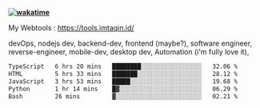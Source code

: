 **[![wakatime](https://wakatime.com/badge/user/87646243-158a-4241-a3cb-668e1fa2dbb8.svg)](https://wakatime.com/@87646243-158a-4241-a3cb-668e1fa2dbb8?style=plastic)**


My Webtools : https://tools.imtaqin.id/


devOps, nodejs dev, backend-dev, frontend (maybe?), software engineer, reverse-engineer, mobile-dev, desktop dev, Automation (i'm fully love it), 

<!--START_SECTION:waka-->

```txt
TypeScript   6 hrs 20 mins   ████████░░░░░░░░░░░░░░░░░   32.06 %
HTML         5 hrs 33 mins   ███████░░░░░░░░░░░░░░░░░░   28.12 %
JavaScript   3 hrs 53 mins   █████░░░░░░░░░░░░░░░░░░░░   19.68 %
Python       1 hr 14 mins    █▓░░░░░░░░░░░░░░░░░░░░░░░   06.29 %
Bash         26 mins         ▓░░░░░░░░░░░░░░░░░░░░░░░░   02.21 %
```

<!--END_SECTION:waka-->
